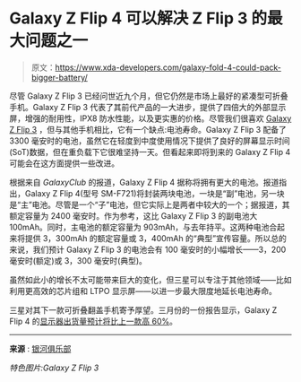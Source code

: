 # Galaxy Z Flip 4 可以解决 Z Flip 3 的最大问题之一

> 原文：<https://www.xda-developers.com/galaxy-fold-4-could-pack-bigger-battery/>

尽管 Galaxy Z Flip 3 已经问世近九个月，但它仍然是市场上最好的紧凑型可折叠手机。Galaxy Z Flip 3 代表了其前代产品的一大进步，提供了四倍大的外部显示屏，增强的耐用性，IPX8 防水性能，以及更实惠的价格。尽管我们很喜欢 [Galaxy Z Flip 3](https://www.xda-developers.com/samsung-galaxy-z-flip-3-review/) ，但与其他手机相比，它有一个缺点:电池寿命。Galaxy Z Flip 3 配备了 3300 毫安时的电池，虽然它在轻度到中度使用情况下提供了良好的屏幕显示时间(SoT)数据，但在重负载下它很难坚持一天。但看起来即将到来的 Galaxy Z Flip 4 可能会在这方面提供一些改进。

根据来自 *GalaxyClub* 的报道，Galaxy Z Flip 4 据称将拥有更大的电池。报道指出，Galaxy Z Flip 4(型号 SM-F721)将封装两块电池，一块是“副”电池，另一块是“主”电池。尽管是一个“子”电池，但它实际上是两者中较大的一个；据报道，其额定容量为 2400 毫安时。作为参考，这比 Galaxy Z Flip 3 的副电池大 100mAh。同时，主电池的额定容量为 903mAh，与去年持平。这两种电池合起来将提供 3，300mAh 的额定容量或 3，400mAh 的“典型”宣传容量。所以总的来说，我们预计 Galaxy Z Flip 3 的电池会有 100 毫安时的小幅增长——3，200 毫安时(额定)或 3，300 毫安时(典型)。

虽然如此小的增长不太可能带来巨大的变化，但三星可以专注于其他领域——比如利用更高效的芯片组和 LTPO 显示屏——以进一步最大限度地延长电池寿命。

三星对其下一款可折叠翻盖手机寄予厚望。三月份的一份报告显示，Galaxy Z Flip 4 的[显示器出货量预计将比上一款高 60%](https://www.xda-developers.com/samsung-galaxy-z-flip-4-display-panels/)。

* * *

**来源** : [银河俱乐部](https://www.galaxyclub.nl/samsung/galaxy-z-flip-4/)

*特色图片:Galaxy Z Flip 3*